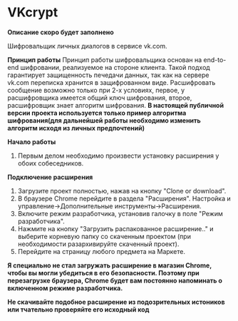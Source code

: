 # VKcrypt
**Описание скоро будет заполнено**

Шифровальщик личных диалогов в сервисе vk.com.

**Принцип работы**
Принцип работы шифровальщика основан на end-to-end шифровании, реализуемое на стороне клиента. Такой подход гарантирует защищенность печедачи данных, так как на сервере vk.com переписка хранится в защифрованном виде. Расшифровать сообщение возможно только при 2-х условиях, первое, у расшифровщика имеется общий ключ шифрования, второе, расшифровщик знает алгоритм шифрования.
**В настоящей публичной версии проекта используется только пример алгоритма шифрования(для дальнейшей работы необходимо изменить алгоритм исходя из личных предпочтений)**

**Начало работы**
1. Первым делом необходимо произвести установку расширения у обоих собеседников.

**Подключение расширения**
1. Загрузите проект полностью, нажав на кнопку "Clone or download".
2. В браузере Chrome перейдите в раздела "Расширения". Настройка и управление->Дополнительные инструменты->Расширения.
3. Включите режим разработчика, установив галочку в поле "Режим разработчика".
4. Нажмите на кнопку "Загрузить распакованное расширение.." и выберите корневую папку со скаченным проектом (при необходимости разархивируйте скаченный проект).
5. Перейдите на страницу любого предмета на Маркете.

**Я специально не стал загружать расширение в магазин Chrome, чтобы вы могли убедиться в его безопасности. Поэтому при перезагрузке браузера, Chrome будет вам постоянно напоминать о включенном режиме разработчика.**

**Не скачивайте подобное расширение из подозрительных истоников или тчательно проверяйте его исходный код**
